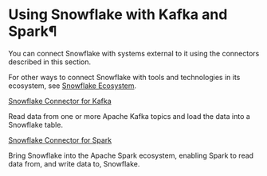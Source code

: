 # Using Snowflake with Kafka and Spark¶

You can connect Snowflake with systems external to it using the connectors
described in this section.

For other ways to connect Snowflake with tools and technologies in its
ecosystem, see [Snowflake Ecosystem](ecosystem).

[Snowflake Connector for Kafka](kafka-connector)

    

Read data from one or more Apache Kafka topics and load the data into a
Snowflake table.

[Snowflake Connector for Spark](spark-connector)

    

Bring Snowflake into the Apache Spark ecosystem, enabling Spark to read data
from, and write data to, Snowflake.


